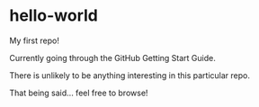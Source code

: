# hello-world
My first repo!

Currently going through the GitHub Getting Start Guide.

There is unlikely to be anything interesting in this particular repo.

That being said... feel free to browse!
